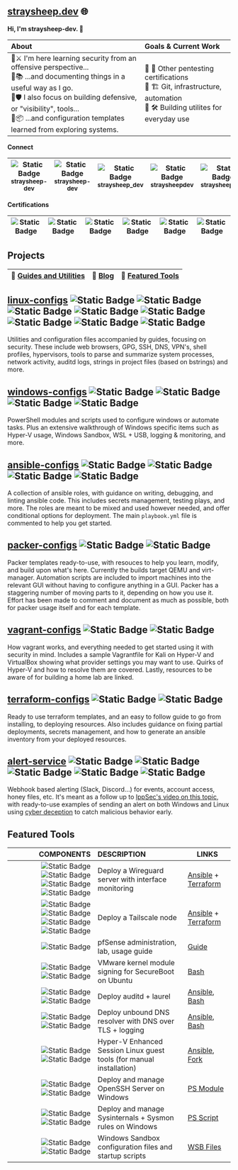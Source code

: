 ## [straysheep.dev](https://straysheep.dev) 🌐

**Hi, I'm straysheep-dev. 👋**

| About | Goals & Current Work |
| :--- | :--- |
| 🔸⚔️ I'm here learning security from an offensive perspective...<br> 🔸📚 ...and documenting things in a useful way as I go.<br> 🔸🛡️ I also focus on building defensive, or "visibility", tools...<br> 🔸📦 ...and configuration templates learned from exploring systems. | 🔸 🎯 Other pentesting certifications<br> 🔸 🏗️ Git, infrastructure, automation <br> 🔸 🛠️ Building utilites for everyday use |


**Connect**

| ![Static Badge](https://img.shields.io/badge/-gray?style=social&logo=github) <sup>**straysheep-dev**</sup> | ![Static Badge](https://img.shields.io/badge/-gray?style=social&logo=gitlab) <sup>**straysheep-dev**</sup> | ![Static Badge](https://img.shields.io/badge/-gray?style=social&logo=discord) <sup>**straysheep_dev**</sup> | ![Static Badge](https://img.shields.io/badge/-gray?style=social&logo=hackthebox&logoColor=green) <sup>**straysheepdev**</sup> | ![Static Badge](https://img.shields.io/badge/-gray?style=social&logo=tryhackme&logoColor=red) <sup>**straysheep.dev**</sup> |
| --- | --- | --- | --- | --- |


**Certifications**

| ![Static Badge](https://img.shields.io/badge/OSCP-orange) | ![Static Badge](https://img.shields.io/badge/OSWP-blue) | ![Static Badge](https://img.shields.io/badge/PNPT-purple) | ![Static Badge](https://img.shields.io/badge/eCPPT-orange) | ![Static Badge](https://img.shields.io/badge/eCMAP-blue) | ![Static Badge](https://img.shields.io/badge/eJPT-red)
| --- | --- | --- | --- | --- | --- |


## Projects

| 🔸 [**Guides and Utilities**](https://straysheep.dev/#__tabbed_1_3) | 🔸 [**Blog**](https://straysheep.dev/blog/) | 🔸 [**Featured Tools**](#featured-tools) |
| --- | --- | --- |


## [linux-configs](https://github.com/straysheep-dev/linux-configs) ![Static Badge](https://img.shields.io/badge/Ubuntu-orange?logo=ubuntu&logoColor=white) ![Static Badge](https://img.shields.io/badge/Fedora-white?logo=fedora) ![Static Badge](https://img.shields.io/badge/Debian-white?logo=debian&logoColor=red) ![Static Badge](https://img.shields.io/badge/pfSense-blue?logo=pfsense&logoColor=white) ![Static Badge](https://img.shields.io/badge/OpenWRT-white?logo=openwrt) ![Static Badge](https://img.shields.io/badge/MIT-red) ![Static Badge](https://img.shields.io/badge/GPL--3.0-green) ![Static Badge](https://img.shields.io/badge/BSD--3--Clause-blue)

Utilities and configuration files accompanied by guides, focusing on security. These include web browsers, GPG, SSH, DNS, VPN's, shell profiles, hypervisors, tools to parse and summarize system processes, network activity, auditd logs, strings in project files (based on bstrings) and more.


## [windows-configs](https://github.com/straysheep-dev/windows-configs) ![Static Badge](https://img.shields.io/badge/Windows-white?style=flat&color=blue) ![Static Badge](https://img.shields.io/badge/PowerShell-white?style=flat&color=blue) ![Static Badge](https://img.shields.io/badge/MIT-red) ![Static Badge](https://img.shields.io/badge/CC_BY--SA_4.0-orange)

PowerShell modules and scripts used to configure windows or automate tasks. Plus an extensive walkthrough of Windows specific items such as Hyper-V usage, Windows Sandbox, WSL + USB, logging & monitoring, and more.


## [ansible-configs](https://github.com/straysheep-dev/ansible-configs) ![Static Badge](https://img.shields.io/badge/Ansible-white?&logo=ansible&logoColor=black) ![Static Badge](https://img.shields.io/badge/MIT-red) ![Static Badge](https://img.shields.io/badge/GPL--3.0-green) ![Static Badge](https://img.shields.io/badge/BSD--3--Clause-blue)

A collection of ansible roles, with guidance on writing, debugging, and linting ansible code. This includes secrets management, testing plays, and more. The roles are meant to be mixed and used however needed, and offer conditional options for deployment. The main `playbook.yml` file is commented to help you get started.


## [packer-configs](https://github.com/straysheep-dev/packer-configs) ![Static Badge](https://img.shields.io/badge/Packer-white?&logo=packer&logoColor=green) ![Static Badge](https://img.shields.io/badge/MIT-red)

Packer templates ready-to-use, with resouces to help you learn, modify, and build upon what's here. Currently the builds target QEMU and virt-manager. Automation scripts are included to import machines into the relevant GUI without having to configure anything in a GUI. Packer has a staggering number of moving parts to it, depending on how you use it. Effort has been made to comment and document as much as possible, both for packer usage itself and for each template.


## [vagrant-configs](https://github.com/straysheep-dev/vagrant-configs) ![Static Badge](https://img.shields.io/badge/Vagrant-white?&logo=vagrant&logoColor=blue) ![Static Badge](https://img.shields.io/badge/MIT-red)

How vagrant works, and everything needed to get started using it with security in mind. Includes a sample Vagrantfile for Kali on Hyper-V and VirtualBox showing what provider settings you may want to use. Quirks of Hyper-V and how to resolve them are covered. Lastly, resources to be aware of for building a home lab are linked.


## [terraform-configs](https://github.com/straysheep-dev/terraform-configs) ![Static Badge](https://img.shields.io/badge/Terraform-white?&logo=terraform) ![Static Badge](https://img.shields.io/badge/MIT-red)

Ready to use terraform templates, and an easy to follow guide to go from installing, to deploying resources. Also includes guidance on fixing partial deployments, secrets management, and how to generate an ansible inventory from your deployed resources.


## [alert-service](https://github.com/straysheep-dev/alert-service) ![Static Badge](https://img.shields.io/badge/Windows-white?style=flat&color=blue) ![Static Badge](https://img.shields.io/badge/Linux-white?&logo=linux&logoColor=black) ![Static Badge](https://img.shields.io/badge/PowerShell-white?style=flat&color=blue) ![Static Badge](https://img.shields.io/badge/Python3-blue?&logo=python&logoColor=gold) ![Static Badge](https://img.shields.io/badge/MIT-red)

Webhook based alerting (Slack, Discord...) for events, account access, honey files, etc. It's meant as a follow up to [IppSec's video on this topic](https://www.youtube.com/watch?v=J9owPmgmfvo&t=1545s), with ready-to-use examples of sending an alert on both Windows and Linux using [cyber deception](https://github.com/strandjs/IntroLabs/blob/master/IntroClassFiles/navigation.md) to catch malicious behavior early.


## Featured Tools

| COMPONENTS | DESCRIPTION | LINKS |
| ---: | :--- | --- |
| ![Static Badge](https://img.shields.io/badge/-gray?style=social&logo=wireguard) ![Static Badge](https://img.shields.io/badge/-gray?style=social&logo=ansible&logoColor=black) ![Static Badge](https://img.shields.io/badge/-gray?style=social&logo=terraform) ![Static Badge](https://img.shields.io/badge/-gray?style=social&logo=linux) | Deploy a Wireguard server with interface monitoring | [Ansible](https://github.com/straysheep-dev/ansible-configs/tree/main/build_wireguard_server) + [Terraform](https://github.com/straysheep-dev/terraform-configs) |
| ![Static Badge](https://img.shields.io/badge/-gray?style=social&logo=wireguard) ![Static Badge](https://img.shields.io/badge/-gray?style=social&logo=ansible&logoColor=black) ![Static Badge](https://img.shields.io/badge/-gray?style=social&logo=terraform) ![Static Badge](https://img.shields.io/badge/-gray?style=social&logo=linux) | Deploy a Tailscale node | [Ansible](https://github.com/straysheep-dev/ansible-configs/tree/main/build_tailscale_node) + [Terraform](https://github.com/straysheep-dev/terraform-configs) |
| ![Static Badge](https://img.shields.io/badge/-gray?style=social&logo=pfsense&logoColor=blue) | pfSense administration, lab, usage guide | [Guide](https://straysheep.dev/blog/2024/05/02/pfsense-administration/) |
| ![Static Badge](https://img.shields.io/badge/-gray?style=social&logo=vmware) ![Static Badge](https://img.shields.io/badge/-gray?style=social&logo=ubuntu) | VMware kernel module signing for SecureBoot on Ubuntu | [Bash](https://github.com/straysheep-dev/linux-configs/blob/main/hypervisors/vmware/vmware-sign-modules.sh) |
| ![Static Badge](https://img.shields.io/badge/-gray?style=social&logo=linux) ![Static Badge](https://img.shields.io/badge/-gray?style=social&logo=ansible&logoColor=black) | Deploy auditd + laurel | [Ansible](https://github.com/straysheep-dev/ansible-configs/tree/main/install_auditd), [Bash](https://github.com/straysheep-dev/setup-auditd) |
| ![Static Badge](https://img.shields.io/badge/-gray?style=social&logo=linux) ![Static Badge](https://img.shields.io/badge/-gray?style=social&logo=ansible&logoColor=black) | Deploy unbound DNS resolver with DNS over TLS + logging | [Ansible](https://github.com/straysheep-dev/ansible-configs/tree/main/install_unbound), [Bash](https://github.com/straysheep-dev/linux-configs/tree/main/dns)  |
| ![Static Badge](https://img.shields.io/badge/Win-white?style=flat&color=blue) ![Static Badge](https://img.shields.io/badge/-gray?style=social&logo=linux) | Hyper-V Enhanced Session Linux guest tools (for manual installation) | [Ansible](https://github.com/straysheep-dev/ansible-configs/tree/main/hyperv_guest_tools), [Fork](https://github.com/straysheep-dev/linux-vm-tools/blob/master/ubuntu/22.04/install.sh) |
| ![Static Badge](https://img.shields.io/badge/Win-white?style=flat&color=blue) ![Static Badge](https://img.shields.io/badge/%3E__-white?style=flat&color=blue) | Deploy and manage OpenSSH Server on Windows | [PS Module](https://github.com/straysheep-dev/windows-configs/blob/main/Manage-OpenSSHServer.ps1) |
| ![Static Badge](https://img.shields.io/badge/Win-white?style=flat&color=blue) ![Static Badge](https://img.shields.io/badge/%3E__-white?style=flat&color=blue) | Deploy and manage Sysinternals + Sysmon rules on Windows | [PS Script](https://github.com/straysheep-dev/windows-configs/blob/main/Manage-Sysinternals.ps1) |
| ![Static Badge](https://img.shields.io/badge/Win-white?style=flat&color=blue) ![Static Badge](https://img.shields.io/badge/%3E__-white?style=flat&color=blue) | Windows Sandbox configuration files and startup scripts | [WSB Files](https://github.com/straysheep-dev/windows-configs#windows-sandbox) |
